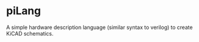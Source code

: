 # piLang
A simple hardware description language (similar syntax to verilog) to create KiCAD schematics.
